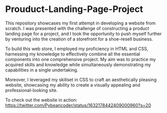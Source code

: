 # Prouduct-Landing-Page-Project
This repository showcases my first attempt in developing a website from scratch. I was presented with the challenge of constructing a product landing page for a project, and I took the opportunity to push myself further by venturing into the creation of a storefront for a shoe-resell business.

To build this web store, I employed my proficiency in HTML and CSS, harnessing my knowledge to effectively combine all the essential components into one comprehensive project. My aim was to practice my acquired skills and knowledge while simultaneously demonstrating my capabilities in a single undertaking.

Moreover, I leveraged my skillset in CSS to craft an aesthetically pleasing website, showcasing my ability to create a visually appealing and professional-looking site.

To check out the website in action:
https://twitter.com/Pybeancoder/status/1632178442409000960?s=20
